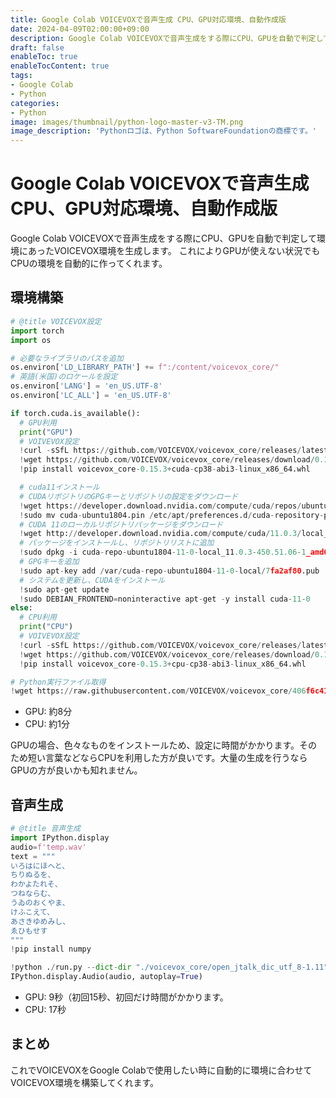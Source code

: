 ```yaml
---
title: Google Colab VOICEVOXで音声生成 CPU、GPU対応環境、自動作成版
date: 2024-04-09T02:00:00+09:00
description: Google Colab VOICEVOXで音声生成をする際にCPU、GPUを自動で判定して環境にあったVOICEVOX環境を生成します。
draft: false
enableToc: true
enableTocContent: true
tags: 
- Google Colab
- Python
categories: 
- Python
image: images/thumbnail/python-logo-master-v3-TM.png
image_description: 'Pythonロゴは、Python SoftwareFoundationの商標です。'
---
```


# Google Colab VOICEVOXで音声生成 CPU、GPU対応環境、自動作成版
Google Colab VOICEVOXで音声生成をする際にCPU、GPUを自動で判定して環境にあったVOICEVOX環境を生成します。
これによりGPUが使えない状況でもCPUの環境を自動的に作ってくれます。

## 環境構築

```python
# @title VOICEVOX設定
import torch
import os

# 必要なライブラリのパスを追加
os.environ['LD_LIBRARY_PATH'] += f":/content/voicevox_core/"
# 英語(米国)のロケールを設定
os.environ['LANG'] = 'en_US.UTF-8'
os.environ['LC_ALL'] = 'en_US.UTF-8'

if torch.cuda.is_available():
  # GPU利用
  print("GPU")
  # VOIVEVOX設定
  !curl -sSfL https://github.com/VOICEVOX/voicevox_core/releases/latest/download/download.sh | bash -s -- --device cuda
  !wget https://github.com/VOICEVOX/voicevox_core/releases/download/0.15.3/voicevox_core-0.15.3+cuda-cp38-abi3-linux_x86_64.whl
  !pip install voicevox_core-0.15.3+cuda-cp38-abi3-linux_x86_64.whl

  # cuda11インストール
  # CUDAリポジトリのGPGキーとリポジトリの設定をダウンロード
  !wget https://developer.download.nvidia.com/compute/cuda/repos/ubuntu1804/x86_64/cuda-ubuntu1804.pin
  !sudo mv cuda-ubuntu1804.pin /etc/apt/preferences.d/cuda-repository-pin-600
  # CUDA 11のローカルリポジトリパッケージをダウンロード
  !wget http://developer.download.nvidia.com/compute/cuda/11.0.3/local_installers/cuda-repo-ubuntu1804-11-0-local_11.0.3-450.51.06-1_amd64.deb
  # パッケージをインストールし、リポジトリリストに追加
  !sudo dpkg -i cuda-repo-ubuntu1804-11-0-local_11.0.3-450.51.06-1_amd64.deb
  # GPGキーを追加
  !sudo apt-key add /var/cuda-repo-ubuntu1804-11-0-local/7fa2af80.pub
  # システムを更新し、CUDAをインストール
  !sudo apt-get update
  !sudo DEBIAN_FRONTEND=noninteractive apt-get -y install cuda-11-0
else:
  # CPU利用
  print("CPU")
  # VOIVEVOX設定
  !curl -sSfL https://github.com/VOICEVOX/voicevox_core/releases/latest/download/download.sh | bash -s
  !wget https://github.com/VOICEVOX/voicevox_core/releases/download/0.15.3/voicevox_core-0.15.3+cpu-cp38-abi3-linux_x86_64.whl
  !pip install voicevox_core-0.15.3+cpu-cp38-abi3-linux_x86_64.whl

# Python実行ファイル取得
!wget https://raw.githubusercontent.com/VOICEVOX/voicevox_core/406f6c41408836840b9a38489d0f670fb960f412/example/python/run.py

```

- GPU: 約8分
- CPU: 約1分

GPUの場合、色々なものをインストールため、設定に時間がかかります。そのため短い言葉などならCPUを利用した方が良いです。大量の生成を行うならGPUの方が良いかも知れません。

## 音声生成

```python
# @title 音声生成
import IPython.display
audio=f'temp.wav'
text = """
いろはにほへと、
ちりぬるを、
わかよたれそ、
つねならむ、
うゐのおくやま、
けふこえて、
あさきゆめみし、
ゑひもせす
"""
!pip install numpy

!python ./run.py --dict-dir "./voicevox_core/open_jtalk_dic_utf_8-1.11" --text "{text}" --out "{audio}" --speaker-id "50"
IPython.display.Audio(audio, autoplay=True)
```

- GPU: 9秒（初回15秒、初回だけ時間がかかります。
- CPU: 17秒

## まとめ

これでVOICEVOXをGoogle Colabで使用したい時に自動的に環境に合わせてVOICEVOX環境を構築してくれます。
